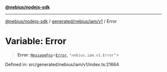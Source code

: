 [**@nebius/nodejs-sdk**](../../../../../README.md)

***

[@nebius/nodejs-sdk](../../../../../README.md) / [generated/nebius/iam/v1](../README.md) / Error

# Variable: Error

> **Error**: [`MessageFns`](../../../../../runtime/protos/core/interfaces/MessageFns.md)\<[`Error`](../interfaces/Error.md), `"nebius.iam.v1.Error"`\>

Defined in: src/generated/nebius/iam/v1/index.ts:21664
